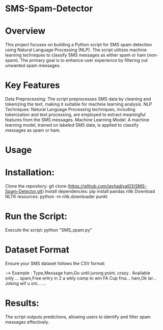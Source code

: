 # SMS-Spam-Detector
# Overview
This project focuses on building a Python script for SMS spam detection using Natural Language Processing (NLP). The script utilizes machine learning techniques to classify SMS messages as either spam or ham (non-spam). The primary goal is to enhance user experience by filtering out unwanted spam messages.

# Key Features
Data Preprocessing: The script preprocesses SMS data by cleaning and tokenizing the text, making it suitable for machine learning analysis.
NLP Techniques: Natural Language Processing techniques, including tokenization and text processing, are employed to extract meaningful features from the SMS messages.
Machine Learning Model: A machine learning model, trained on labeled SMS data, is applied to classify messages as spam or ham.

# Usage
# Installation:
Clone the repository: git clone (https://github.com/jayhadiyal03/SMS-Spam-Detector.git)
Install dependencies: pip install pandas nltk
Download NLTK resources: python -m nltk.downloader punkt

# Run the Script:
Execute the script: python "SMS_spam.py"

# Dataset Format
Ensure your SMS dataset follows the CSV format:

--> Example : 
Type,Message
ham,Go until jurong point, crazy.. Available only ...
spam,Free entry in 2 a wkly comp to win FA Cup fina...
ham,Ok lar... Joking wif u oni...
...

# Results:
The script outputs predictions, allowing users to identify and filter spam messages effectively.





